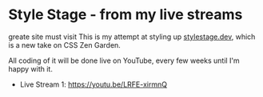 # Style Stage - from my live streams
greate site must visit
This is my attempt at styling up [stylestage.dev](https://stylestage.dev/), which is a new take on CSS Zen Garden.

All coding of it will be done live on YouTube, every few weeks until I'm happy with it.

- Live Stream 1: https://youtu.be/LRFE-xirmnQ

